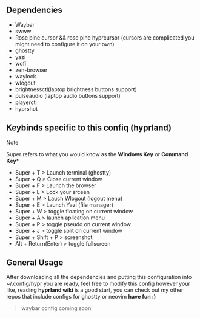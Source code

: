 ## Dependencies
- Waybar
- swww
- Rose pine cursor && rose pine hyprcursor (cursors are complicated you might need to configure it on your own)
- ghostty
- yazi
- wofi
- zen-browser
- waylock
- wlogout
- brightnessctl(laptop brightness buttons support)
- pulseaudio (laptop audio buttons support)
- playerctl
- hyprshot
## Keybinds specific to this confiq (hyprland)
> [!NOTE]
> Super refers to what you would know as the **Windows Key** or **Command Key***
- Super + T > Launch terminal (ghostty)
- Super + Q > Close current window
- Super + F > Launch the browser
- Super + L > Lock your srceen
- Super + M > Lauch Wlogout (logout  menu)
- Super + E > Launch Yazi (file manager)
- Super + W > toggle floating on current window
- Super + A > launch aplication menu
- Super + P > toggle pseudo on current window
- Super + J > toggle split on current window
- Super + Shift + P > screenshot
- Alt + Return(Enter) > toggle fullscreen
## General Usage
After downloading all the dependencies and putting this configuration into ~/.config/hypr you are ready, feel free to modify this config however your like, reading **hyprland wiki** is a good start, you can check out my other repos that include configs for ghostty or neovim 
**have fun :)**
> waybar config coming soon

